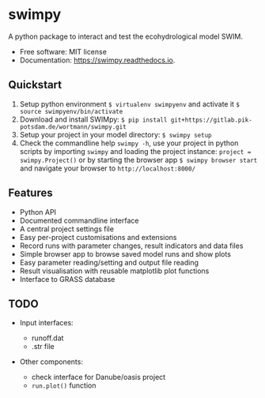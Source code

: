 swimpy
======


A python package to interact and test the ecohydrological model SWIM.


* Free software: MIT license
* Documentation: https://swimpy.readthedocs.io.


Quickstart
----------

1. Setup python environment ``$ virtualenv swimpyenv`` and activate it
   ``$ source swimpyenv/bin/activate``
2. Download and install SWIMpy:
   ``$ pip install git+https://gitlab.pik-potsdam.de/wortmann/swimpy.git``
3. Setup your project in your model directory: ``$ swimpy setup``
4. Check the commandline help ``swimpy -h``, use your project in python
   scripts by importing ``swimpy`` and loading the project instance:
   ``project = swimpy.Project()`` or by starting the browser app
   ``$ swimpy browser start`` and navigate your browser to ``http://localhost:8000/``


Features
--------

* Python API
* Documented commandline interface
* A central project settings file
* Easy per-project customisations and extensions
* Record runs with parameter changes, result indicators and data files
* Simple browser app to browse saved model runs and show plots
* Easy parameter reading/setting and output file reading
* Result visualisation with reusable matplotlib plot functions
* Interface to GRASS database


TODO
----

* Input interfaces:

  * runoff.dat
  * .str file

* Other components:

  * check interface for Danube/oasis project
  * ``run.plot()`` function
